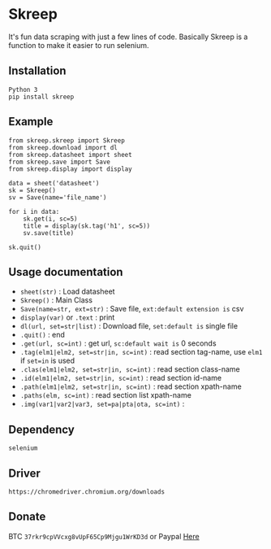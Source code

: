 # Skreep
It's fun data scraping with just a few lines of code. Basically Skreep is a function to make it easier to run selenium.

## Installation
```Python 3```<br />
```pip install skreep```

## Example
```
from skreep.skreep import Skreep
from skreep.download import dl
from skreep.datasheet import sheet
from skreep.save import Save
from skreep.display import display

data = sheet('datasheet')
sk = Skreep()
sv = Save(name='file_name')

for i in data:
    sk.get(i, sc=5)
    title = display(sk.tag('h1', sc=5))
    sv.save(title)

sk.quit()
```
## Usage documentation
* ```sheet(str)``` : Load datasheet
* ```Skreep()``` : Main Class
* ```Save(name=str, ext=str)``` : Save file, ```ext:default extension is``` csv
* ```display(var)``` or ```.text``` : print
* ```dl(url, set=str|list)``` : Download file, ```set:default is``` single file
* ```.quit()``` : end
* ```.get(url, sc=int)``` : get url, ```sc:default wait is``` 0 seconds
* ```.tag(elm1|elm2, set=str|in, sc=int)``` : read section tag-name, use ```elm1``` if ```set=in``` is used
* ```.clas(elm1|elm2, set=str|in, sc=int)``` : read section class-name
* ```.id(elm1|elm2, set=str|in, sc=int)``` : read section id-name
* ```.path(elm1|elm2, set=str|in, sc=int)``` : read section xpath-name
* ```.paths(elm, sc=int)``` : read section list xpath-name
* ```.img(var1|var2|var3, set=pa|pta|ota, sc=int)``` : 

## Dependency
```selenium```
## Driver
```https://chromedriver.chromium.org/downloads```
## Donate
BTC ```37rkr9cpVVcxg8vUpF65Cp9Mjgu1WrKD3d``` or Paypal [Here](https://paypal.me/dian26?locale.x=id_ID "Donate")
